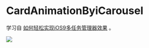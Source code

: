 # CardAnimationByiCarousel

学习自 [如何轻松实现iOS9多任务管理器效果](http://adad184.com/2015/08/01/advanced-icarousel-tutorial-copycat-of-ios9-task-tray/) 。

![](Screenshot/CardAnimationByiCarousel.gif)
